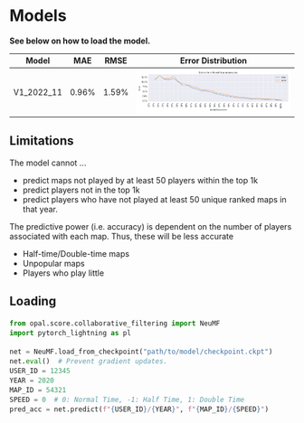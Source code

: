 # Models

**See below on how to load the model.**

| Model      | MAE   | RMSE  | Error Distribution             |
|------------|-------|-------|--------------------------------|
| V1_2022_11 | 0.96% | 1.59% | ![Error](V1_2022_11/error.png) |

## Limitations

The model cannot ...
- predict maps not played by at least 50 players within the top 1k
- predict players not in the top 1k
- predict players who have not played at least 50 unique ranked maps in that year.

The predictive power (i.e. accuracy) is dependent on the number of players associated with each map.
Thus, these will be less accurate
- Half-time/Double-time maps
- Unpopular maps
- Players who play little


## Loading

```python
from opal.score.collaborative_filtering import NeuMF
import pytorch_lightning as pl

net = NeuMF.load_from_checkpoint("path/to/model/checkpoint.ckpt")
net.eval()  # Prevent gradient updates.
USER_ID = 12345
YEAR = 2020
MAP_ID = 54321
SPEED = 0  # 0: Normal Time, -1: Half Time, 1: Double Time
pred_acc = net.predict(f"{USER_ID}/{YEAR}", f"{MAP_ID}/{SPEED}")
```

